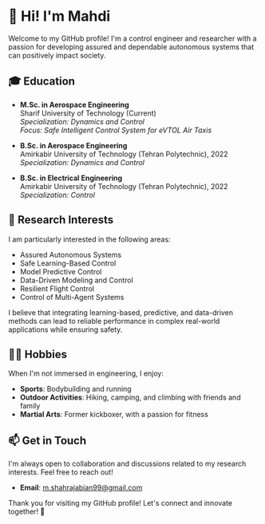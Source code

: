 # 👋 Hi! I'm Mahdi  

Welcome to my GitHub profile! I'm a control engineer and researcher with a passion for developing assured and dependable autonomous systems that can positively impact society.   

## 🎓 Education  

- **M.Sc. in Aerospace Engineering**  
  Sharif University of Technology (Current)  
  *Specialization: Dynamics and Control*    
  *Focus: Safe Intelligent Control System for eVTOL Air Taxis*

- **B.Sc. in Aerospace Engineering**  
  Amirkabir University of Technology (Tehran Polytechnic), 2022  
 *Specialization: Dynamics and Control*
  
- **B.Sc. in Electrical Engineering**  
  Amirkabir University of Technology (Tehran Polytechnic), 2022  
  *Specialization: Control*  

## 🚀 Research Interests  

I am particularly interested in the following areas:  

- Assured Autonomous Systems  
- Safe Learning-Based Control  
- Model Predictive Control  
- Data-Driven Modeling and Control  
- Resilient Flight Control  
- Control of Multi-Agent Systems  

I believe that integrating learning-based, predictive, and data-driven methods can lead to reliable performance in complex real-world applications while ensuring safety.   

## 🏃‍♂️ Hobbies  

When I'm not immersed in engineering, I enjoy:  

- **Sports**: Bodybuilding and running  
- **Outdoor Activities**: Hiking, camping, and climbing with friends and family  
- **Martial Arts**: Former kickboxer, with a passion for fitness  

## 📫 Get in Touch  

I'm always open to collaboration and discussions related to my research interests. Feel free to reach out!  

- **Email**: [m.shahrajabian99@gmail.com](mailto:m.shahrajabian99@gmail.com)   

Thank you for visiting my GitHub profile! Let's connect and innovate together! 🌟
